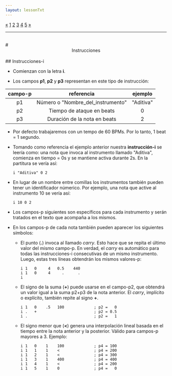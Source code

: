 ```yaml
---
layout: lessonTxt
---
```

<div class="paginationDiv">
<div class="pagination">
  <a onclick="loadOnClick('{{site.baseurl}}/lessons/', 'intro-c.html','', false)" href="javascript:void(0);">&laquo;</a>
  <a onclick="loadOnClick('{{site.baseurl}}/lessons/', 'intro-a.html','', false)" href="javascript:void(0);">1</a>
  <a onclick="loadOnClick('{{site.baseurl}}/lessons/', 'intro-b.html','', false)" href="javascript:void(0);">2</a>
  <a onclick="loadOnClick('{{site.baseurl}}/lessons/', 'intro-c.html','', false)" href="javascript:void(0);">3</a>
  <a class="active" href="#">4</a>
  <a onclick="loadOnClick('{{site.baseurl}}/lessons/', 'intro-e.html','', false)" href="javascript:void(0);">5</a>
  <a onclick="loadOnClick('{{site.baseurl}}/lessons/', 'intro-e.html','', false)" href="javascript:void(0);">&raquo;</a>
</div>
</div>
<hr>
<br>
# <center>Instrucciones</center>
<br>
## Instrucciones-i

* Comienzan con la letra <b>i</b>.

* Los campos <b>p1</b>, <b>p2</b> y <b>p3</b> representan en este tipo de instrucción: 


| campo-p |                   referencia                       |   ejemplo  |
|  :---:  |                     :---:                          |    :---:   |
|    p1   |  Número o "Nombre_del_instrumento"                 |  "Aditiva" |
|    p2   |  Tiempo de ataque en beats                         |      0     |
|    p3   |  Duración de la nota en beats                      |      2     |


*  Por defecto trabajaremos con un tempo de 60 BPMs. Por lo tanto, 1 beat = 1 segundo.

* Tomando como referencia el ejemplo anterior nuestra <b>instrucción-i</b> se leería como: una nota que invoca al instrumento llamado "Aditiva", comienza en tiempo = 0s y se mantiene activa durante 2s. En la partitura se vería así:
     ```
     i "Aditiva" 0 2
     ```

* En lugar de un nombre entre comillas los instrumentos también pueden tener un identificador númerico. Por ejemplo, una nota que active al instrumento 10 se vería así:
     ```
     i 10 0 2
     ```

* Los campos-p siguientes son específicos para cada instrumento y serán tratados en el texto que acompaña a los mismos.

* En los campos-p de cada nota también pueden aparecer los siguientes símbolos:

  * El punto (<b>.</b>) invoca al llamado <i>carry</i>. Esto hace que se repita el último valor del mismo campo-p. En verdad, el <i>carry</i> es automático para todas las instrucciones-i consecutivas de un mismo instrumento. Luego, estas tres líneas obtendrán los mismos valores-p:
     ```
     i 1   0     4   0.5    440
     i 1   0     4     .      .
     i
     ```
  * El signo de la suma (<b>+</b>) puede usarse en el campo-p2, que obtendrá un valor igual a la suma p2+p3 de la nota anterior. El <i>carry</i>, implícito o explícito, también repite al signo <b>+</b>.
     ```
     i 1   0    .5   100             ; p2 =   0
     i .   +                         ; p2 = 0.5
     i .                             ; p2 =   1
     ```
  * El signo menor que (<b>&lt;</b>) genera una interpolación lineal basada en el tiempo entre la nota anterior y la posterior. Válido para campos-p mayores a 3. Ejemplo:
     ```
     i 1   0    1    100             ; p4 = 100
     i 1   1    1    <               ; p4 = 200
     i 1   2    1    <               ; p4 = 300
     i 1   3    1    400             ; p4 = 400
     i 1   4    1    <               ; p4 = 200
     i 1   5    1    0               ; p4 =   0
     ```

<br>

